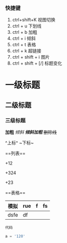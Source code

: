 ​

### 快捷键

1. ctrl+shift+K 视图切换
2. ctrl + u 下划线
3. ctrl + b 加粗
3. ctrl + i 倾斜
3. ctrl + t 表格
3. ctrl + k 超链接
3. ctrl + shift + i 图片
4. ctrl + shift + [/] 标题变化

# 一级标题

## 二级标题

### 三级标题

**加粗**
*倾斜*
***倾斜加粗***
~~删除线~~
<!-- -->
^上标^
~下标~

==列表==

+12

+324

+23

==表格==

| 模拟 | rue  | f    | fs   |
| ---- | ---- | ---- | ---- |
| dsfe | df   |      |      |

`代码`

```python
a = '120'
```
